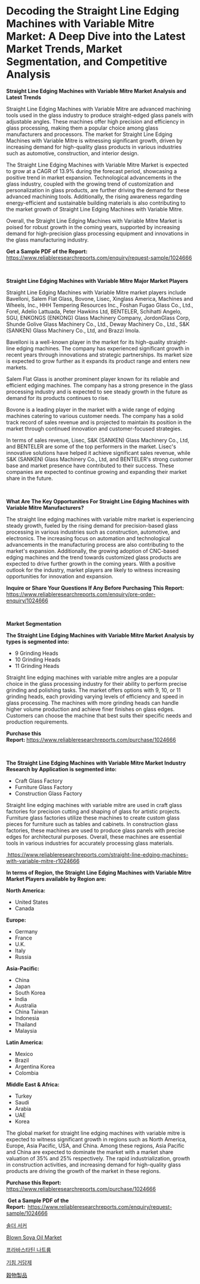 <p><h1>Decoding the Straight Line Edging Machines with Variable Mitre Market: A Deep Dive into the Latest Market Trends, Market Segmentation, and Competitive Analysis</h1></p><p><strong>Straight Line Edging Machines with Variable Mitre Market Analysis and Latest Trends</strong></p>
<p><p>Straight Line Edging Machines with Variable Mitre are advanced machining tools used in the glass industry to produce straight-edged glass panels with adjustable angles. These machines offer high precision and efficiency in glass processing, making them a popular choice among glass manufacturers and processors. The market for Straight Line Edging Machines with Variable Mitre is witnessing significant growth, driven by increasing demand for high-quality glass products in various industries such as automotive, construction, and interior design.</p><p>The Straight Line Edging Machines with Variable Mitre Market is expected to grow at a CAGR of 13.9% during the forecast period, showcasing a positive trend in market expansion. Technological advancements in the glass industry, coupled with the growing trend of customization and personalization in glass products, are further driving the demand for these advanced machining tools. Additionally, the rising awareness regarding energy-efficient and sustainable building materials is also contributing to the market growth of Straight Line Edging Machines with Variable Mitre.</p><p>Overall, the Straight Line Edging Machines with Variable Mitre Market is poised for robust growth in the coming years, supported by increasing demand for high-precision glass processing equipment and innovations in the glass manufacturing industry.</p></p>
<p><strong>Get a Sample PDF of the Report:&nbsp;</strong> <a href="https://www.reliableresearchreports.com/enquiry/request-sample/1024666">https://www.reliableresearchreports.com/enquiry/request-sample/1024666</a></p>
<p>&nbsp;</p>
<p><strong>Straight Line Edging Machines with Variable Mitre Major Market Players</strong></p>
<p><p>Straight Line Edging Machines with Variable Mitre market players include Bavelloni, Salem Flat Glass, Bovone, Lisec, Xinglass America, Machines and Wheels, Inc., HHH Tempering Resources Inc., Foshan Fugao Glass Co., Ltd., Forel, Adelio Lattuada, Peter Hawkins Ltd, BENTELER, Schihatti Angelo, SGU, ENKONGS (ENKONG) Glass Machinery Company, JordonGlass Corp, Shunde Golive Glass Machinery Co., Ltd., Deway Machinery Co., Ltd., S&K (SANKEN) Glass Machinery Co., Ltd, and Brazzi Imola.</p><p>Bavelloni is a well-known player in the market for its high-quality straight-line edging machines. The company has experienced significant growth in recent years through innovations and strategic partnerships. Its market size is expected to grow further as it expands its product range and enters new markets.</p><p>Salem Flat Glass is another prominent player known for its reliable and efficient edging machines. The company has a strong presence in the glass processing industry and is expected to see steady growth in the future as demand for its products continues to rise.</p><p>Bovone is a leading player in the market with a wide range of edging machines catering to various customer needs. The company has a solid track record of sales revenue and is projected to maintain its position in the market through continued innovation and customer-focused strategies.</p><p>In terms of sales revenue, Lisec, S&K (SANKEN) Glass Machinery Co., Ltd, and BENTELER are some of the top performers in the market. Lisec's innovative solutions have helped it achieve significant sales revenue, while S&K (SANKEN) Glass Machinery Co., Ltd, and BENTELER's strong customer base and market presence have contributed to their success. These companies are expected to continue growing and expanding their market share in the future.</p></p>
<p>&nbsp;</p>
<p><strong>What Are The Key Opportunities For Straight Line Edging Machines with Variable Mitre Manufacturers?</strong></p>
<p><p>The straight line edging machines with variable mitre market is experiencing steady growth, fueled by the rising demand for precision-based glass processing in various industries such as construction, automotive, and electronics. The increasing focus on automation and technological advancements in the manufacturing process are also contributing to the market's expansion. Additionally, the growing adoption of CNC-based edging machines and the trend towards customized glass products are expected to drive further growth in the coming years. With a positive outlook for the industry, market players are likely to witness increasing opportunities for innovation and expansion.</p></p>
<p><strong>Inquire or Share Your Questions If Any Before Purchasing This Report:</strong> <a href="https://www.reliableresearchreports.com/enquiry/pre-order-enquiry/1024666">https://www.reliableresearchreports.com/enquiry/pre-order-enquiry/1024666</a></p>
<p>&nbsp;</p>
<p><strong>Market Segmentation</strong></p>
<p><strong>The Straight Line Edging Machines with Variable Mitre Market Analysis by types is segmented into:</strong></p>
<p><ul><li>9 Grinding Heads</li><li>10 Grinding Heads</li><li>11 Grinding Heads</li></ul></p>
<p><p>Straight line edging machines with variable mitre angles are a popular choice in the glass processing industry for their ability to perform precise grinding and polishing tasks. The market offers options with 9, 10, or 11 grinding heads, each providing varying levels of efficiency and speed in glass processing. The machines with more grinding heads can handle higher volume production and achieve finer finishes on glass edges. Customers can choose the machine that best suits their specific needs and production requirements.</p></p>
<p><strong>Purchase this Report:&nbsp;</strong><a href="https://www.reliableresearchreports.com/purchase/1024666">https://www.reliableresearchreports.com/purchase/1024666</a></p>
<p>&nbsp;</p>
<p><strong>The Straight Line Edging Machines with Variable Mitre Market Industry Research by Application is segmented into:</strong></p>
<p><ul><li>Craft Glass Factory</li><li>Furniture Glass Factory</li><li>Construction Glass Factory</li></ul></p>
<p><p>Straight line edging machines with variable mitre are used in craft glass factories for precision cutting and shaping of glass for artistic projects. Furniture glass factories utilize these machines to create custom glass pieces for furniture such as tables and cabinets. In construction glass factories, these machines are used to produce glass panels with precise edges for architectural purposes. Overall, these machines are essential tools in various industries for accurately processing glass materials.</p></p>
<p><a href="https://www.reliableresearchreports.com/straight-line-edging-machines-with-variable-mitre-r1024666">&nbsp;https://www.reliableresearchreports.com/straight-line-edging-machines-with-variable-mitre-r1024666</a></p>
<p><strong>In terms of Region, the Straight Line Edging Machines with Variable Mitre Market Players available by Region are:</strong></p>
<p>
    <p> <strong> North America: </strong>
        <ul>
            <li>United States</li>
            <li>Canada</li>
        </ul>
        </p> 
    <p> <strong> Europe: </strong>
        <ul>
            <li>Germany</li>
            <li>France</li>
            <li>U.K.</li>
            <li>Italy</li>
            <li>Russia</li>
        </ul>
        </p> 
    <p> <strong> Asia-Pacific: </strong>
        <ul>
            <li>China</li>
            <li>Japan</li>
            <li>South Korea</li>
            <li>India</li>
            <li>Australia</li>
            <li>China Taiwan</li>
            <li>Indonesia</li>
            <li>Thailand</li>
            <li>Malaysia</li>
        </ul>
        </p> 
    <p> <strong> Latin America: </strong>
        <ul>
            <li>Mexico</li>
            <li>Brazil</li>
            <li>Argentina Korea</li>
            <li>Colombia</li>
        </ul>
        </p> 
    <p> <strong> Middle East & Africa: </strong>
        <ul>
            <li>Turkey</li>
            <li>Saudi</li>
            <li>Arabia</li>
            <li>UAE</li>
            <li>Korea</li>
        </ul>
    </p>
    </p>
<p><p>The global market for straight line edging machines with variable mitre is expected to witness significant growth in regions such as North America, Europe, Asia Pacific, USA, and China. Among these regions, Asia Pacific and China are expected to dominate the market with a market share valuation of 35% and 25% respectively. The rapid industrialization, growth in construction activities, and increasing demand for high-quality glass products are driving the growth of the market in these regions.</p></p>
<p><strong>Purchase this Report: </strong><a href="https://www.reliableresearchreports.com/purchase/1024666">https://www.reliableresearchreports.com/purchase/1024666</a></p>
<p>&nbsp;<strong>Get a Sample PDF of the Report:&nbsp;&nbsp;</strong><a href="https://www.reliableresearchreports.com/enquiry/request-sample/1024666">https://www.reliableresearchreports.com/enquiry/request-sample/1024666</a></p>
<p><strong></strong></p>
<p><p><a href="https://medium.com/@francescaove76856/%EC%86%8C%ED%98%95-%EC%BB%B4%ED%93%A8%ED%84%B0-%ED%8C%AC%EB%9F%AC-%EC%9D%B4%EB%8F%99%ED%95%A9%EB%8B%88%EB%8B%A4-58ddc6818005">솔더 서커</a></p><p><a href="https://issuu.com/reportprime-2/docs/blown-soya-oil-market-size-2030.pptx">Blown Soya Oil Market</a></p><p><a href="https://medium.com/@wilsonurcotte667s/%ED%94%84%EB%9D%BC%EB%B0%94%EC%8A%A4%ED%83%80%ED%8B%B4-%EB%82%98%ED%8A%B8%EB%A5%A8-%EC%8B%9C%EC%9E%A5-%EC%8B%9C%EC%9E%A5-%EC%A0%90%EC%9C%A0%EC%9C%A8-%EC%8B%9C%EC%9E%A5-%EB%8F%99%ED%96%A5-%EB%B0%8F-%EB%AF%B8%EB%9E%98-%EC%84%B1%EC%9E%A5-%ED%83%90%EC%83%89-0b54a1e5eb65">프라바스타틴 나트륨</a></p><p><a href="https://github.com/iansanftyord09878/Market-Research-Report-List-1/blob/main/166889854869.md">기침 거담제</a></p><p><a href="https://github.com/LeanneBruen2023/Market-Research-Report-List-1/blob/main/436607356572.md">穀物製品</a></p></p>